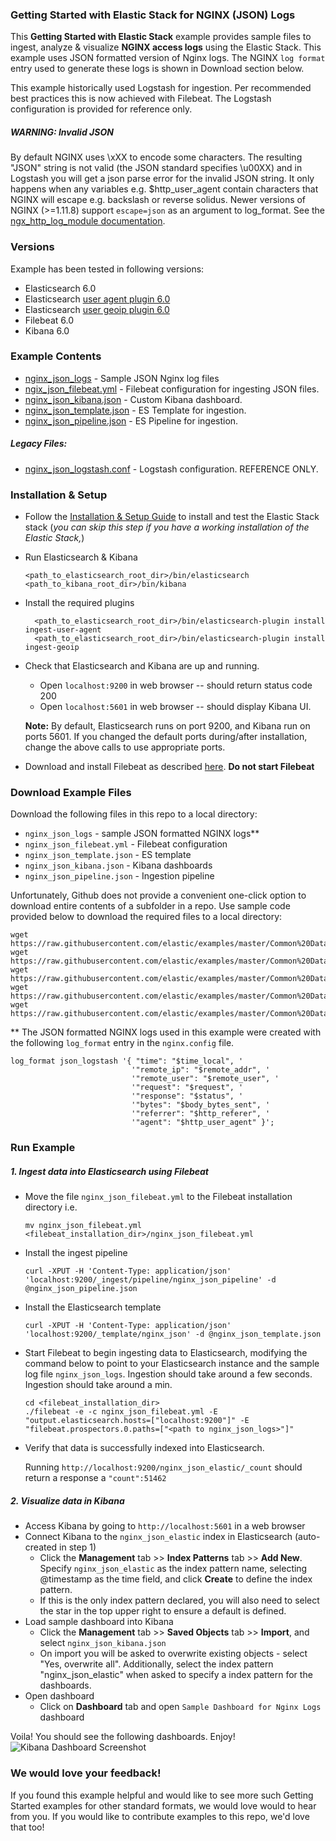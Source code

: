 ### Getting Started with Elastic Stack for NGINX (JSON) Logs

This **Getting Started with Elastic Stack** example provides sample files to ingest, analyze & visualize **NGINX access logs** using the Elastic Stack. This example uses JSON formatted version of Nginx logs. The NGINX `log format` entry used to generate these logs is shown in  Download section below.

This example historically used Logstash for ingestion. Per recommended best practices this is now achieved with Filebeat. The Logstash configuration is provided for reference only.


##### WARNING: Invalid JSON
By default NGINX uses \xXX to encode some characters. The resulting "JSON" string is not valid (the JSON standard specifies \u00XX) and in Logstash you will get a json parse error for the invalid JSON string. It only happens when any variables e.g. $http_user_agent contain characters that NGINX will escape e.g. backslash or reverse solidus.
Newer versions of NGINX (>=1.11.8) support `escape=json` as an argument to log_format. See the [ngx_http_log_module documentation](https://nginx.org/en/docs/http/ngx_http_log_module.html#log_format). 

### Versions

Example has been tested in following versions:

- Elasticsearch 6.0
- Elasticsearch [user agent plugin 6.0](https://www.elastic.co/guide/en/elasticsearch/plugins/6.0/ingest-user-agent.html)
- Elasticsearch [user geoip plugin 6.0](https://www.elastic.co/guide/en/elasticsearch/plugins/6.0/ingest-geoip.html)
- Filebeat 6.0
- Kibana 6.0

### Example Contents

* [nginx_json_logs](https://github.com/elastic/examples/blob/master/Common%20Data%20Formats/nginx_json_logs/nginx_json_logs) - Sample JSON Nginx log files
* [ngix_json_filebeat.yml](https://github.com/elastic/examples/blob/master/Common%20Data%20Formats/nginx_json_logs/nginx_json_filebeat.yml) - Filebeat configuration for ingesting JSON files.
* [nginx_json_kibana.json](https://github.com/elastic/examples/blob/master/Common%20Data%20Formats/nginx_json_logs/nginx_json_kibana.json) - Custom Kibana dashboard.
* [nginx_json_template.json](https://github.com/elastic/examples/blob/master/Common%20Data%20Formats/nginx_json_logs/nginx_json_template.json) - ES Template for ingestion.
* [nginx_json_pipeline.json](https://github.com/elastic/examples/blob/master/Common%20Data%20Formats/nginx_json_logs/nginx_json_pipeline.json) - ES Pipeline for ingestion.

##### Legacy Files:

* [nginx_json_logstash.conf](https://github.com/elastic/examples/blob/master/Common%20Data%20Formats/nginx_json_logs/logstash/nginx_json_logstash.conf) -  Logstash configuration. REFERENCE ONLY.


### Installation & Setup

* Follow the [Installation & Setup Guide](https://github.com/elastic/examples/blob/master/Installation%20and%20Setup.md) to install and test the Elastic Stack stack (*you can skip this step if you have a working installation of the Elastic Stack,*)

* Run Elasticsearch & Kibana
  ```
  <path_to_elasticsearch_root_dir>/bin/elasticsearch
  <path_to_kibana_root_dir>/bin/kibana
  ```

* Install the required plugins

  ```shell
    <path_to_elasticsearch_root_dir>/bin/elasticsearch-plugin install ingest-user-agent
    <path_to_elasticsearch_root_dir>/bin/elasticsearch-plugin install ingest-geoip
    ```

* Check that Elasticsearch and Kibana are up and running.
  - Open `localhost:9200` in web browser -- should return status code 200
  - Open `localhost:5601` in web browser -- should display Kibana UI.

  **Note:** By default, Elasticsearch runs on port 9200, and Kibana run on ports 5601. If you changed the default ports during/after installation, change the above calls to use appropriate ports.

* Download and install Filebeat as described [here](https://www.elastic.co/guide/en/beats/filebeat/5.4/filebeat-installation.html). **Do not start Filebeat**

### Download Example Files

Download the following files in this repo to a local directory:
- `nginx_json_logs` - sample JSON formatted NGINX logs**
- `nginx_json_filebeat.yml` - Filebeat configuration
- `nginx_json_template.json` - ES template
- `nginx_json_kibana.json` - Kibana dashboards
- `nginx_json_pipeline.json` - Ingestion pipeline

Unfortunately, Github does not provide a convenient one-click option to download entire contents of a subfolder in a repo. Use sample code provided below to download the required files to a local directory:

```shell
wget https://raw.githubusercontent.com/elastic/examples/master/Common%20Data%20Formats/nginx_json_logs/nginx_json_logs
wget https://raw.githubusercontent.com/elastic/examples/master/Common%20Data%20Formats/nginx_json_logs/nginx_json_filebeat.yml
wget https://raw.githubusercontent.com/elastic/examples/master/Common%20Data%20Formats/nginx_json_logs/nginx_json_kibana.json
wget https://raw.githubusercontent.com/elastic/examples/master/Common%20Data%20Formats/nginx_json_logs/nginx_json_template.json
wget https://raw.githubusercontent.com/elastic/examples/master/Common%20Data%20Formats/nginx_json_logs/nginx_json_pipeline.json
```

** The JSON formatted NGINX logs used in this example were created with the following `log_format` entry in the `nginx.config` file.

```
log_format json_logstash '{ "time": "$time_local", '
                           '"remote_ip": "$remote_addr", '
                           '"remote_user": "$remote_user", '
                           '"request": "$request", '
                           '"response": "$status", '
                           '"bytes": "$body_bytes_sent", '
                           '"referrer": "$http_referer", '
                           '"agent": "$http_user_agent" }';
```

### Run Example

##### 1. Ingest data into Elasticsearch using Filebeat


* Move the file `nginx_json_filebeat.yml` to the Filebeat installation directory i.e.
    
     ```shell
    mv nginx_json_filebeat.yml <filebeat_installation_dir>/nginx_json_filebeat.yml
    ```
    
* Install the ingest pipeline

    ```shell
    curl -XPUT -H 'Content-Type: application/json' 'localhost:9200/_ingest/pipeline/nginx_json_pipeline' -d @nginx_json_pipeline.json
    ```
    
* Install the Elasticsearch template

    ```shell
    curl -XPUT -H 'Content-Type: application/json' 'localhost:9200/_template/nginx_json' -d @nginx_json_template.json
    ```

* Start Filebeat to begin ingesting data to Elasticsearch, modifying the command below to point to your Elasticsearch instance and the sample log file `nginx_json_logs`. Ingestion should take around a few seconds. Ingestion should take around a min.

    ```shell
    cd <filebeat_installation_dir>
    ./filebeat -e -c nginx_json_filebeat.yml -E "output.elasticsearch.hosts=["localhost:9200"]" -E "filebeat.prospectors.0.paths=["<path to nginx_json_logs>"]"

* Verify that data is successfully indexed into Elasticsearch.

  Running `http://localhost:9200/nginx_json_elastic/_count` should return a response a `"count":51462`


##### 2. Visualize data in Kibana

* Access Kibana by going to `http://localhost:5601` in a web browser
* Connect Kibana to the `nginx_json_elastic` index in Elasticsearch (auto-created in step 1)
    * Click the **Management** tab >> **Index Patterns** tab >> **Add New**. Specify `nginx_json_elastic` as the index pattern name, selecting @timestamp as the time field, and click **Create** to define the index pattern.
    * If this is the only index pattern declared, you will also need to select the star in the top upper right to ensure a default is defined. 
* Load sample dashboard into Kibana
    * Click the **Management** tab >> **Saved Objects** tab >> **Import**, and select `nginx_json_kibana.json`
    * On import you will be asked to overwrite existing objects - select "Yes, overwrite all". Additionally, select the index pattern "nginx_json_elastic" when asked to specify a index pattern for the dashboards.
* Open dashboard
    * Click on **Dashboard** tab and open `Sample Dashboard for Nginx Logs` dashboard

Voila! You should see the following dashboards. Enjoy!
![Kibana Dashboard Screenshot](https://user-images.githubusercontent.com/12695796/32549960-3a056e08-c483-11e7-9c6c-be7e50018cd5.png)

### We would love your feedback!
If you found this example helpful and would like to see more such Getting Started examples for other standard formats, we would love would to hear from you. If you would like to contribute examples to this repo, we'd love that too!
